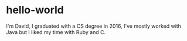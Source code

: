 # hello-world

I'm David, I graduated with a CS degree in 2016, I've mostly worked with Java but I liked
my time with Ruby and C.
